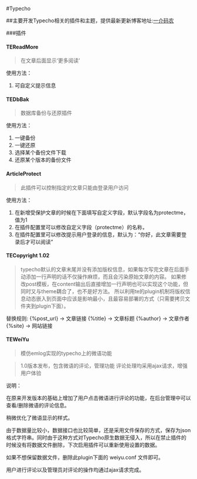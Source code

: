 #Typecho

##主要开发Typecho相关的插件和主题，提供最新更新博客地址:[一介码农](https://qintianxiang.com)

###插件

#### TEReadMore

> 在文章后面显示‘更多阅读’

使用方法：
1. 可自定义提示信息

#### TEDbBak

> 数据库备份与还原插件

使用方法：
1. 一键备份
2. 一键还原
3. 选择某个备份文件下载
4. 还原某个版本的备份文件

#### ArticleProtect

> 此插件可以控制指定的文章只能由登录用户访问

使用方法：
1. 在新增受保护文章的时候在下面填写自定义字段，默认字段名为protectme，值为1
2. 在插件配置里可以修改自定义字段（protectme）的名称，
3. 在插件配置里可以修改提示用户登录的信息，默认为：“你好，此文章需要登录后才可以阅读”


#### TECopyright 1.02

> typecho默认的文章末尾并没有添加版权信息，如果每次写完文章在后面手动添加一行声明的话不仅操作麻烦，而且会污染原始文章的内容。
如果修改post模板，在content输出后直接增加一行声明也可以实现这个功能，但同时又与theme耦合了，也不是好方法。
所以利用te的plugin机制将版权信息动态嵌入到页面中应该是影响最小，且最容易部署的方式（只需要拷贝文件夹到plugin下面）。

替换规则:
{%post_url} -> 文章链接
{%title} -> 文章标题
{%author} -> 文章作者
{%site} -> 网站链接


#### TEWeiYu

> 模仿emlog实现的typecho上的微语功能

> 1.0版本发布，包含微语的评论，管理功能
评论处理均采用ajax请求，增强用户体验

说明：

在原来开发版本的基础上增加了用户点击微语进行评论的功能，在后台管理中可以查看/删除微语的评论信息。

稍微优化了微语显示的样式。

由于数据量比较小，数据接口也比较简单，还是采用文件保存的方式，保存为json格式字符串。同时由于这种方式对Typecho原生数据无侵入，所以在禁止插件的时候没有将数据文件删除，下次启用插件可以重新使用设置的数据。

如果不想保留数据文件，删除此plugin下面的 weiyu.conf 文件即可。

用户进行评论以及管理员对评论的操作均通过ajax请求完成。

